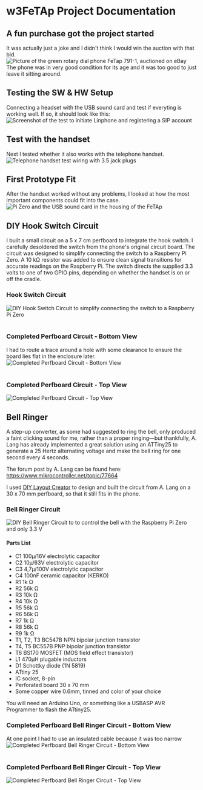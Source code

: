 # w3FeTAp Project Documentation
## A fun purchase got the project started
It was actually just a joke and I didn't think I would win the auction with that bid.
<br/>
![Picture of the green rotary dial phone FeTap 791-1, auctioned on eBay](/img/Ebay_small.png)
<br/>
The phone was in very good condition for its age and it was too good to just leave it sitting around.

## Testing the SW & HW Setup
Connecting a headset with the USB sound card and test if everyting is working well. If so, it should look like this:
<br/>
![Screenshot of the test to initiate Linphone and registering a SIP account](/img/Bash%20Test.png)
<br/>

## Test with the handset
Next I tested whether it also works with the telephone handset. 
<br/>
![Telephone handset test wiring with 3.5 jack plugs](/img/Handset%20Test%20Wiring%20small.jpg)
<br/>

## First Prototype Fit
After the handset worked without any problems, I looked at how the most important components could fit into the case.
<br/>
![Pi Zero and the USB sound card in the housing of the FeTAp](/img/First%20Prototype%20Fit%20small.jpg)
<br/>

## DIY Hook Switch Circuit
I built a small circuit on a 5 x 7 cm perfboard to integrate the hook switch. I carefully desoldered the switch from the phone's original circuit board. The circuit was designed to simplify connecting the switch to a Raspberry Pi Zero. A 10 kΩ resistor was added to ensure clean signal transitions for accurate readings on the Raspberry Pi. The switch directs the supplied 3.3 volts to one of two GPIO pins, depending on whether the handset is on or off the cradle.
<br/>
### Hook Switch Circuit
![DIY Hook Switch Circuit to simplify connecting the switch to a Raspberry Pi Zero](/doc/Hoock%20Switch%20Layout%20small.png)
<br/>
<br/>
### Completed Perfboard Circuit - Bottom View
I had to route a trace around a hole with some clearance to ensure the board lies flat in the enclosure later.
![Completed Perfboard Circuit - Bottom View](/img/Hook%20bottom%20small.jpg)
<br/>
<br/>
### Completed Perfboard Circuit - Top View
![Completed Perfboard Circuit - Top View](/img/Hook%20top%20small.jpg)
<br/>

## Bell Ringer
A step-up converter, as some had suggested to ring the bell, only produced a faint clicking sound for me, rather than a proper ringing—but thankfully, A. Lang has already implemented a great solution using an ATTiny25 to generate a 25 Hertz alternating voltage and make the bell ring for one second every 4 seconds.

The forum post by A. Lang can be found here: https://www.mikrocontroller.net/topic/77664

I used [DIY Layout Creator](https://github.com/bancika/diy-layout-creator) to design and built the circuit from A. Lang on a 30 x 70 mm perfboard, so that it still fits in the phone.

### Bell Ringer Circuit
![DIY Bell Ringer Circuit to to control the bell with the Raspberry  Pi Zero and only 3.3 V](bell%20ringer/Bell%20Ringer%20Layout%20small.png)
<br/>
#### Parts List
* C1 100µ/16V electrolytic capacitor
* C2 10µ/63V electrolytic capacitor
* C3 4,7µ/100V electrolytic capacitor
* C4 100nF ceramic capacitor (KERKO)
* R1 1k &#8486;
* R2 56k &#8486;
* R3 10k &#8486;
* R4 10k &#8486;
* R5 56k &#8486;
* R6 56k &#8486;
* R7 1k &#8486;
* R8 56k &#8486;
* R9 1k &#8486;
* T1, T2, T3 BC547B NPN bipolar junction transistor
* T4, T5 BC557B PNP bipolar junction transistor
* T6 BS170 MOSFET (MOS field effect transistor)
* L1 470µH plugable inductors
* D1 Schottky diode (1N 5819)
* ATtiny 25
* IC socket, 8-pin
* Perforated board 30 x 70 mm
* Some copper wire 0.6mm, tinned and color of your choice

You will need an Arduino Uno, or something like a USBASP AVR Programmer to flash the ATtiny25.

### Completed Perfboard Bell Ringer Circuit - Bottom View
At one point I had to use an insulated cable because it was too narrow
![Completed Perfboard Bell Ringer Circuit - Bottom View](/bell%20ringer/Bell%20Ringer%20Circuit%20back%20small.jpg)
<br/>
<br/>

### Completed Perfboard Bell Ringer Circuit - Top View
![Completed Perfboard Bell Ringer Circuit - Top View](/bell%20ringer/Bell%20Ringer%20Circuit%20small.jpg)
<br/>
<br/>